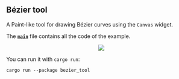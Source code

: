 ## Bézier tool

A Paint-like tool for drawing Bézier curves using the `Canvas` widget.

The __[`main`]__ file contains all the code of the example.

<div align="center">
  <a href="https://gfycat.com/soulfulinfiniteantbear">
    <img src="https://thumbs.gfycat.com/SoulfulInfiniteAntbear-small.gif">
  </a>
</div>

You can run it with `cargo run`:
```
cargo run --package bezier_tool
```

[`main`]: src/main.rs
